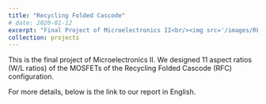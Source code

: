 ```yaml
---
title: "Recycling Folded Cascode"
# date: 2020-01-12
excerpt: "Final Project of Microelectronics II<br/><img src='/images/RFCproject.png'>"
collection: projects
---
```

<!-- Todo: revise the image. -->
This is the final project of Microelectronics II.
We designed 11 aspect ratios (W/L ratios) of the MOSFETs of the
Recycling Folded Cascode (RFC) configuration.

For more details, below is the link to our report in English.

<!-- [Recycling Folded Cascode](https://drive.google.com/file/d/1-BRgO5dpxUdJMXHHe9VOSc8B6z4VIoUY/view?usp=sharing) -->